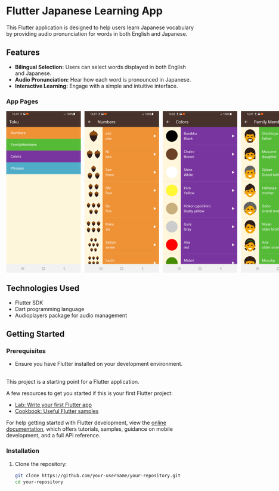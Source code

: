 
# Flutter Japanese Learning App

This Flutter application is designed to help users learn Japanese vocabulary by providing audio pronunciation for words in both English and Japanese.

## Features

- **Bilingual Selection:** Users can select words displayed in both English and Japanese.
- **Audio Pronunciation:** Hear how each word is pronounced in Japanese.
- **Interactive Learning:** Engage with a simple and intuitive interface.
### App Pages

<div style="display: flex; flex-direction: row; flex-wrap: nowrap;">
  <img src="LearningAppPhotos/HomePage.png" alt="Home Page" width="200" style="margin-right: 10px;" />
  <img src="LearningAppPhotos/Numbers.png" alt="Numbers Page" width="200" style="margin-right: 10px;" />
  <img src="LearningAppPhotos/Colors.png" alt="Colors Page" width="200" style="margin-right: 10px;" />
  <img src="LearningAppPhotos/FamilyMembers.png" alt="Family Members Page" width="200" style="margin-right: 10px;" />
  <img src="LearningAppPhotos/Phrases.png" alt="Phrases Page" width="200" />
</div>

## Technologies Used

- Flutter SDK
- Dart programming language
- Audioplayers package for audio management

## Getting Started

### Prerequisites

- Ensure you have Flutter installed on your development environment.
<br><br>

This project is a starting point for a Flutter application.

A few resources to get you started if this is your first Flutter project:

- [Lab: Write your first Flutter app](https://docs.flutter.dev/get-started/codelab)
- [Cookbook: Useful Flutter samples](https://docs.flutter.dev/cookbook)

For help getting started with Flutter development, view the
[online documentation](https://docs.flutter.dev/), which offers tutorials,
samples, guidance on mobile development, and a full API reference.

### Installation

1. Clone the repository:

   ```bash
   git clone https://github.com/your-username/your-repository.git
   cd your-repository
